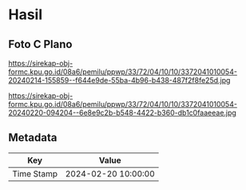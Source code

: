 # Hasil

## Foto C Plano

https://sirekap-obj-formc.kpu.go.id/08a6/pemilu/ppwp/33/72/04/10/10/3372041010054-20240214-155859--f644e9de-55ba-4b96-b438-487f2f8fe25d.jpg

https://sirekap-obj-formc.kpu.go.id/08a6/pemilu/ppwp/33/72/04/10/10/3372041010054-20240220-094204--6e8e9c2b-b548-4422-b360-db1c0faaeeae.jpg


## Metadata

| Key        | Value               |
| ---------- | ------------------- |
| Time Stamp | 2024-02-20 10:00:00 |



